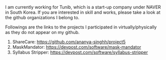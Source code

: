 I am currently working for Tunib, which is a start-up company under NAVER in South Korea. If you are interested in skill and works, please take a look at the github organizations I belong to.

Followings are the links to the projects I participated in virtually/physically as they do not appear on my github.
1. ShareCare: https://github.com/ananya-singhh/project5
2. MaskMandator: https://devpost.com/software/mask-mandator
3. Syllabus Stripper: https://devpost.com/software/syllabus-stripper

<!---
JeongB-L/JeongB-L is a ✨ special ✨ repository because its `README.md` (this file) appears on your GitHub profile.
You can click the Preview link to take a look at your changes.
--->

